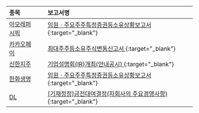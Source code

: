 | **종목** |      |**보고서명** |
| :------- | :--- |:----------- |
| [아모레퍼시픽](/090430/#dart) | | [임원ㆍ주요주주특정증권등소유상황보고서](https://dart.fss.or.kr/dsaf001/main.do?rcpNo=20250819000287){:target="_blank"} |
| [카카오페이](/377300/#dart) | | [최대주주등소유주식변동신고서              ](https://dart.fss.or.kr/dsaf001/main.do?rcpNo=20250819800445){:target="_blank"} |
| [신한지주](/055550/#dart) | | [기업설명회(IR)개최(안내공시)              ](https://dart.fss.or.kr/dsaf001/main.do?rcpNo=20250819800443){:target="_blank"} |
| [한화생명](/088350/#dart) | | [임원ㆍ주요주주특정증권등소유상황보고서](https://dart.fss.or.kr/dsaf001/main.do?rcpNo=20250819000280){:target="_blank"} |
| [DL](/000210/#dart) | | [[기재정정]금전대여결정(자회사의 주요경영사항)              ](https://dart.fss.or.kr/dsaf001/main.do?rcpNo=20250819800415){:target="_blank"} |